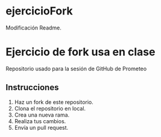 # ejercicioFork
Modificación Readme.
# Ejercicio de fork usa en clase

Repositorio usado para la sesión de GitHub de Prometeo

## Instrucciones

1. Haz un fork de este repositorio.
2. Clona el repositorio en local.
3. Crea una nueva rama.
4. Realiza tus cambios.
5. Envía un pull request.
